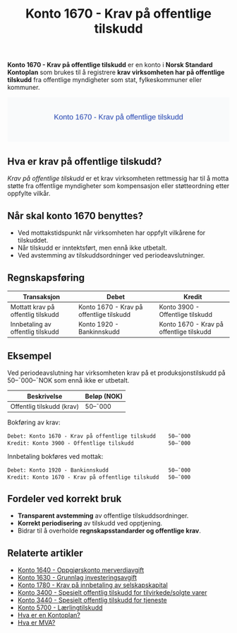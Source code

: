 ﻿---
title: "Konto 1670 - Krav på offentlige tilskudd"
seoTitle: "Konto 1670 | Krav på offentlige tilskudd | Kontoplan"
description: "Konto 1670 brukes til å registrere krav virksomheten har på offentlige tilskudd fra stat, fylke eller kommune. Lær regler, bokføring, periodisering og eksempler."
summary: "Konto 1670: krav på offentlige tilskudd. Bruk, bokføring og periodisering."
---

**Konto 1670 - Krav på offentlige tilskudd** er en konto i **Norsk Standard Kontoplan** som brukes til å registrere **krav virksomheten har på offentlige tilskudd** fra offentlige myndigheter som stat, fylkeskommuner eller kommuner.

![Illustrasjon av konto 1670 Krav på offentlige tilskudd](1670-krav-pa-offentlige-tilskudd-image.svg)

## Hva er krav på offentlige tilskudd?

*Krav på offentlige tilskudd* er et krav virksomheten rettmessig har til å motta støtte fra offentlige myndigheter som kompensasjon eller støtteordning etter oppfylte vilkår.

## Når skal konto 1670 benyttes?

* Ved mottakstidspunkt når virksomheten har oppfylt vilkårene for tilskuddet.
* Når tilskudd er inntektsført, men ennå ikke utbetalt.
* Ved avstemming av tilskuddsordninger ved periodeavslutninger.

## Regnskapsføring

| Transaksjon                              | Debet                                   | Kredit                                 |
|------------------------------------------|-----------------------------------------|----------------------------------------|
| Mottatt krav på offentlig tilskudd       | Konto 1670 - Krav på offentlige tilskudd| Konto 3900 - Offentlige tilskudd       |
| Innbetaling av offentlig tilskudd        | Konto 1920 - Bankinnskudd               | Konto 1670 - Krav på offentlige tilskudd|

## Eksempel

Ved periodeavslutning har virksomheten krav på et produksjonstilskudd på 50–¯000–¯NOK som ennå ikke er utbetalt.

| Beskrivelse                | Beløp (NOK) |
|----------------------------|-------------|
| Offentlig tilskudd (krav)  | 50–¯000      |

Bokføring av krav:

```plaintext
Debet: Konto 1670 - Krav på offentlige tilskudd    50–¯000
Kredit: Konto 3900 - Offentlige tilskudd           50–¯000
```

Innbetaling bokføres ved mottak:

```plaintext
Debet: Konto 1920 - Bankinnskudd                   50–¯000
Kredit: Konto 1670 - Krav på offentlige tilskudd   50–¯000
```

## Fordeler ved korrekt bruk

* **Transparent avstemming** av offentlige tilskuddsordninger.
* **Korrekt periodisering** av tilskudd ved opptjening.
* Bidrar til å overholde **regnskapsstandarder og offentlige krav**.

## Relaterte artikler

* [Konto 1640 - Oppgjørskonto merverdiavgift](/blogs/kontoplan/1640-oppgjorskonto-merverdiavgift "Konto 1640 - Oppgjørskonto merverdiavgift")
* [Konto 1630 - Grunnlag investeringsavgift](/blogs/kontoplan/1630-grunnlag-investeringsavgift "Konto 1630 - Grunnlag investeringsavgift")
* [Konto 1780 - Krav på innbetaling av selskapskapital](/blogs/kontoplan/1780-krav-pa-innbetaling-av-selskapskapital "Konto 1780 - Krav på innbetaling av selskapskapital: Regnskapsføring av krav på innbetaling av selskapskapital")
* [Konto 3400 - Spesielt offentlig tilskudd for tilvirkede/solgte varer](/blogs/kontoplan/3400-spesielt-offentlig-tilskudd-for-tilv-solgte-varer "Konto 3400 - Spesielt offentlig tilskudd for tilvirkede/solgte varer")
* [Konto 3440 - Spesielt offentlig tilskudd for tjeneste](/blogs/kontoplan/3440-spesielt-offentlig-tilskudd-for-tjeneste "Konto 3440 - Spesielt offentlig tilskudd for tjeneste")
* [Konto 5700 - Lærlingtilskudd](/blogs/kontoplan/5700-laerlingtilskudd "Konto 5700 - Lærlingtilskudd: Regnskapsføring av lærlingtilskudd")
* [Hva er en Kontoplan?](/blogs/regnskap/hva-er-kontoplan "Hva er en Kontoplan? Komplett Guide til Kontoplaner i Norsk Regnskap")
* [Hva er MVA?](/blogs/regnskap/hva-er-moms-mva "Hva er MVA? MVA-regnskapsføring og merverdiavgift")






